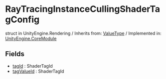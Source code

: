 # RayTracingInstanceCullingShaderTagConfig
struct in UnityEngine.Rendering
 / Inherits from: <a href="https://docs.unity3d.com/6000.0/Documentation/ScriptReference/ValueType.html">ValueType</a> / Implemented in: <a href="https://docs.unity3d.com/6000.0/Documentation/ScriptReference/UnityEngine.CoreModule.html">UnityEngine.CoreModule</a>
## Fields
- <a href="https://docs.unity3d.com/6000.0/Documentation/ScriptReference/RayTracingInstanceCullingShaderTagConfig-tagId.html">tagId</a> : ShaderTagId
- <a href="https://docs.unity3d.com/6000.0/Documentation/ScriptReference/RayTracingInstanceCullingShaderTagConfig-tagValueId.html">tagValueId</a> : ShaderTagId
